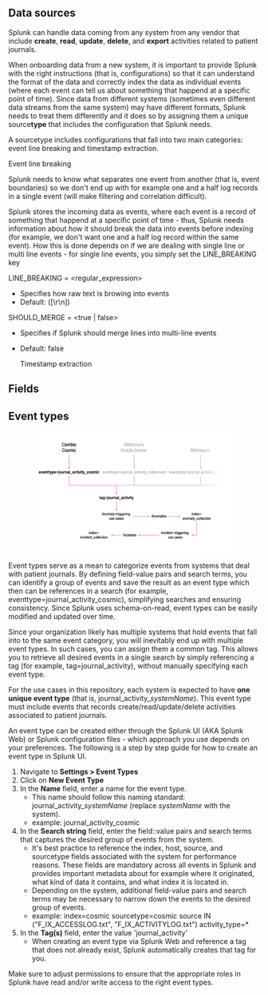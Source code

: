 ## **Data sources**

Splunk can handle data coming from any system from any vendor that include **create**, **read**, **update**, **delete**, and **export** activities related to patient journals.

When onboarding data from a new system, it is important to provide Splunk with the right instructions (that is, configurations) so that it can understand the format of the data and correctly index the data as individual events (where each event can tell us about something that happend at a specific point of time). Since data from different systems (sometimes even different data streams from the same system) may have different formats, Splunk needs to treat them differently and it does so by assigning them a unique source**type** that includes the configuration that Splunk needs.

A sourcetype includes configurations that fall into two main categories: event line breaking and timestamp extraction.

Event line breaking

Splunk needs to know what separates one event from another (that is, event boundaries) so we don't end up with for example one and a half log records in a single event (will make filtering and correlation difficult). 

Splunk stores the incoming data as events, where each event is a record of something that happend at a specific point of time - thus, Splunk needs information about how it should break the data into events before indexing (for example, we don't want one and a half log record within the same event). How this is done depends on if we are dealing with single line or multi line events - for single line events, you simply set the LINE_BREAKING key

LINE_BREAKING = <regular_expression>
- Specifies how raw text is browing into events
- Default: ([\r\n])

SHOULD_MERGE = <true | false>
- Specifies if Splunk should merge lines into multi-line events
- Default: false

  Timestamp extraction



  
 






## **Fields**


## **Event types**

<p align="center">
  <img src="images/eventtypes_v1.8.png" alt="eventtypes" style="width:80%;">
</p>

Event types serve as a mean to categorize events from systems that deal with patient journals. By defining field-value pairs and search terms, you can identify a group of events and save the result as an event type which then can be references in a search (for example, eventtype=journal_activity_cosmic), simplifying searches and ensuring consistency. Since Splunk uses schema-on-read, event types can be easily modified and updated over time.

Since your organization likely has multiple systems that hold events that fall into to the same event category, you will inevitably end up with multiple event types. In such cases, you can assign them a common tag. This allows you to retrieve all desired events in a single search by simply referencing a tag (for example, tag=journal_activity), without manually specifying each event type.

For the use cases in this repository, each system is expected to have **one unique event type** (that is, journal_activity_$systemName$). This event type must include events that records create/read/update/delete activities associated to patient journals. 

An event type can be created either through the Splunk UI (AKA Splunk Web) or Splunk configuration files - which approach you use depends on your preferences. The following is a step by step guide for how to create an event type in Splunk UI.

1. Navigate to **Settings > Event Types**
2. Click on **New Event Type**
3. In the **Name** field, enter a name for the event type.
   - This name should follow this naming standard: journal_activity_$systemName$ (replace $systemName$ with the system).
   - example: journal_activity_cosmic
4. In the **Search string** field, enter the field::value pairs and search terms that captures the desired group of events from the system.
   - It's best practice to reference the index, host, source, and sourcetype fields associated with the system for performance reasons. These fields are mandatory across all events in Splunk and provides important metadata about for example where it originated, what kind of data it contains, and what index it is located in.
   - Depending on the system, additional field-value pairs and search terms may be necessary to narrow down the events to the desired group of events.
   - example: index=cosmic sourcetype=cosmic source IN ("F_IX_ACCESSLOG.txt", "F_IX_ACTIVITYLOG.txt") activity_type=*
5. In the **Tag(s)** field, enter the value 'journal_activity'
    - When creating an event type via Splunk Web and reference a tag that does not already exist, Splunk automatically creates that tag for you.

Make sure to adjust permissions to ensure that the appropriate roles in Splunk have read and/or write access to the right event types.
        


